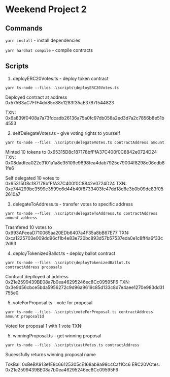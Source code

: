# Weekend Project 2


## Commands

`yarn install` - install dependencies

`yarn hardhat compile` - compile contracts


## Scripts

1. deployERC20Votes.ts - deploy token contract
```
yarn ts-node --files .\scripts\deployERC20Votes.ts
```
Deployed contract at address 0x575B3aC7FfF4dd85c88c1283f35aE3787f544823 

TXN: 0x6a839f0408a7a73fdcadb26136a75a0fc97db058a2ed3d7a2c7856b8e51b4553

2. selfDelegateVotes.ts - give voting rights to yourself
```
yarn ts-node --files .\scripts\delegateVotes.ts contractAddress amount
```
Minted 10 tokens to 0x65315D8c187178bfFfA37C400f0C8842e0724D24
TXN: 0x08dadfea022e3101a1a8e35109e9898fea4dab7925c79004f8298c06edb81fe6

Self delegated 10 votes to 0x65315D8c187178bfFfA37C400f0C8842e0724D24
TXN: 0xe744299bc3599e3599c6d44b40f8733403fc47dd18d8e3b0b09de83f052610a7

3. delegateToAddress.ts - transfer votes to specific address
```
yarn ts-node --files .\scripts\delegateToAddress.ts contractAddress amount address
```
Trasnfered 10 votes to 0x993AFeeaD710065aa20EDb6407a4F35a8bB67E77
TXN: 0xca1225703e009dd96cf1b4e83e720bc893d57b57537eda0e1c8ff4a6f33c2d93


4. deployTokenizedBallot.ts - deploy ballot contract
```
yarn ts-node --files .\scripts\deployTokenizedBallot.ts contractAddress proposals
```
Contract deplloyed at address 0x21e2599439BE08a7b0ea46295246ec8Cc09595F6
TXN: 0x3e9d56cbce5bda5956272c9d96a9619c85d133c8d7e4aee1270e983dd31755e0


5. voteForProposal.ts - vote for proposal
```
yarn ts-node --files .\scripts\voteForProposal.ts contractAddress amount proposalId
``` 
Voted for proposal 1 with 1 vote
TXN:

5. winningProposal.ts - get winning proposal
```
yarn ts-node --files .\scripts\castVotes.ts contractAddress
```
Sucessfully returns winning proposal name


TokBal: 0xBeBA913e1E8c66125305cE168ab9a98c4Caf1Cc6
ERC20VOtes: 0x21e2599439BE08a7b0ea46295246ec8Cc09595F6